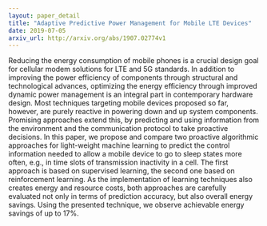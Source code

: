 ```yaml
---
layout: paper_detail
title: "Adaptive Predictive Power Management for Mobile LTE Devices"
date: 2019-07-05
arxiv_url: http://arxiv.org/abs/1907.02774v1
---
```


Reducing the energy consumption of mobile phones is a crucial design goal for cellular modem solutions for LTE and 5G standards. In addition to improving the power efficiency of components through structural and technological advances, optimizing the energy efficiency through improved dynamic power management is an integral part in contemporary hardware design. Most techniques targeting mobile devices proposed so far, however, are purely reactive in powering down and up system components. Promising approaches extend this, by predicting and using information from the environment and the communication protocol to take proactive decisions. In this paper, we propose and compare two proactive algorithmic approaches for light-weight machine learning to predict the control information needed to allow a mobile device to go to sleep states more often, e.g., in time slots of transmission inactivity in a cell. The first approach is based on supervised learning, the second one based on reinforcement learning. As the implementation of learning techniques also creates energy and resource costs, both approaches are carefully evaluated not only in terms of prediction accuracy, but also overall energy savings. Using the presented technique, we observe achievable energy savings of up to 17%.
